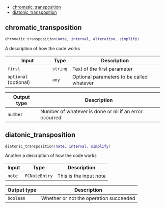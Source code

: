 - [chromatic_transposition](#chromatic_transposition)
- [diatonic_transposition](#diatonic_transposition)

## chromatic_transposition

```lua
chromatic_transposition(note, interval, alteration, simplify)
```

A description of how the code works

| Input | Type | Description |
| --- | --- | --- |
| `first` | `string` | Text of the first parameter |
| `optional` (optional) | `any` | Optional parameters to be called whatever |

| Output type | Description |
| --- | --- |
| `number` | Number of whatever is done or nil if an error occurred |

## diatonic_transposition

```lua
diatonic_transposition(note, interval, simplify)
```

Another a description of how the code works

| Input | Type | Description |
| --- | --- | --- |
| `note` | `FCNoteEntry` | This is the input note |

| Output type | Description |
| --- | --- |
| `boolean` | Whether or not the operation succeeded |
